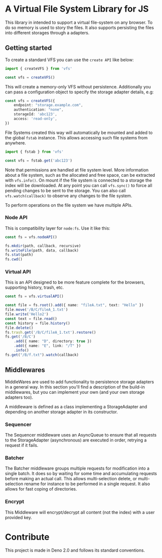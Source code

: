 # A Virtual File System Library for JS

This library in intended to support a virtual file-system on any browser. To do so memory is used to story the files. It also supports persisting the files into different storages through a adapters.

## Getting started

To create a standard VFS you can use the `create API` like below:

```ts
import { createVFS } from 'vfs'

const vfs = createVFS()
```

This will create a memory-only VFS without persistence. Additionally you can pass a configuration object to specify the storage adapter details, e.g:

```ts
const vfs = createVFS({
    endpoint: "storage.example.com",
    authentication: "none",
    storageId: 'abc123',
    access: 'read-only',
})
```

File Systems created this way will automatically be mounted and added to the global `fstab` instance. This allows accessing such file systems from anywhere.

```ts
import { fstab } from 'vfs'

const vfs = fstab.get('abc123')
```

Note that permissions are handled at file system level. More information about a file system, such as the allocated and free space, can be extracted with `vfs.info()`. On mount if the file system is connected to a storage the index will be downloaded. At any point you can call `vfs.sync()` to force all pending changes to be sent to the storage. You can also call `vfs.watch(callback)` to observe any changes to the file system.

To perform operations on the file system we have multiple APIs.

### Node API
This is compatibility layer for `node:fs`. Use it like this:

```ts
const fs = vfs.nodeAPI()

fs.mkdir(path, callback, recursive)
fs.writeFile(path, data, callback)
fs.stat(path)
fs.cwd()
```

### Virtual API
This is an API designed to be more feature complete for the browsers, supporting history, trash, etc.

```ts
const fs = vfs.virtualAPI()

const file = fs.root().add({ name: "fileA.txt", text: "Hello" })
file.move('/B/C/fileA_1.txt')
file.write('Hello2')
const text = file.read()
const history = file.history()
file.delete()
fs.trash.get('/B/C/fileA_1.txt').restore()
fs.get('/B/C')
    .add({ name: "D", directory: true })
    .add({ name: "E", link: "/T" })
    .info()
fs.get("/B/f.txt").watch(callback)
```

## Middlewares

MiddleWares are used to add functionality to persistence storage adapters in a general way. In this section you'll find a description of the build-in middlewares, but you can implement your own (and your own storage adapters too).

A middleware is defined as a class implementing a StorageAdapter and depending on another storage adapter in its constructor.

### Sequencer
The Sequencer middleware uses an AsyncQueue to ensure that all requests to the StorageAdapter (asynchronous) are executed in order, retrying a request if it fails.

### Batcher
The Batcher middleware groups multiple requests for modification into a single batch. It does so by waiting for some time and accumulating requests before making an actual call. This allows multi-selection delete, or multi-selection rename for instance to be performed in a single request. It also allows for fast coping of directories.

### Encrypt
This Middleware will encrypt/decrypt all content (not the index) with a user provided key.

# Contribute
This project is made in Deno 2.0 and follows its standard conventions.